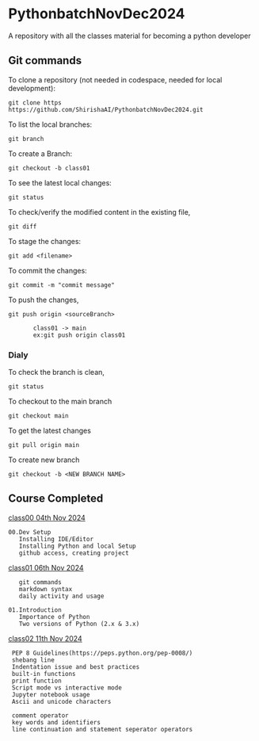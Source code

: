 # PythonbatchNovDec2024

A repository with all the classes material for becoming a python developer 

## Git commands 

To clone a repository (not needed in codespace, needed for local development):

    git clone https https://github.com/ShirishaAI/PythonbatchNovDec2024.git
     

To list the local branches:


    git branch

To create a Branch:

    git checkout -b class01

To see the latest local changes:

    git status

To check/verify the modified content in the existing file,

    git diff 

To stage the changes:
   
    git add <filename>

To commit the changes:

    git commit -m "commit message"

To push the changes,
    
    git push origin <sourceBranch>
       
           class01 -> main
           ex:git push origin class01



### Dialy

To check the branch is clean,
      
    git status

To checkout to the main branch
 
    git checkout main
 
To get the latest changes

    git pull origin main

To create new branch 

    git checkout -b <NEW BRANCH NAME>


## Course Completed

[class00 04th Nov 2024 ](https://drive.google.com/file/d/1qqzGhhyKNPfhcS9FO2Zwb_WIqBSsEKao/view?usp=drive_link)

    
    00.Dev Setup
       Installing IDE/Editor
       Installing Python and local Setup
       github access, creating project

[class01 06th Nov 2024 ](https://drive.google.com/file/d/1_S8TQah9n0Od9m5FtR-V0zQ2XOaHQ2wg/view?usp=drive_link)

       git commands
       markdown syntax
       daily activity and usage
    
    01.Introduction
       Importance of Python
       Two versions of Python (2.x & 3.x)


[class02 11th Nov 2024 ](https://drive.google.com/file/d/1l0AU_iQrUS8qI4sV82cm0-NhHZWiSrc3/view?usp=drive_link)

     PEP 8 Guidelines(https://peps.python.org/pep-0008/)
     shebang line
     Indentation issue and best practices
     built-in functions
     print function
     Script mode vs interactive mode
     Jupyter notebook usage
     Ascii and unicode characters
     
     comment operator
     key words and identifiers
     line continuation and statement seperator operators
